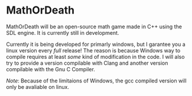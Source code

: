# MathOrDeath

MathOrDeath will be an open-source math game made in C++ using the SDL engine.
It is currently still in development.

Currently it is being developed for primarly windows, but I garantee you a 
linux version every *full* release! The reason is because Windows way to compile
requires at least *some* kind of modification in the code. I will also try to provide
a version compilable with Clang and another version compilable with the Gnu C Compiler.

*Note*: Because of the limitaions of Windows, the gcc compiled version will only be avaliable on linux.